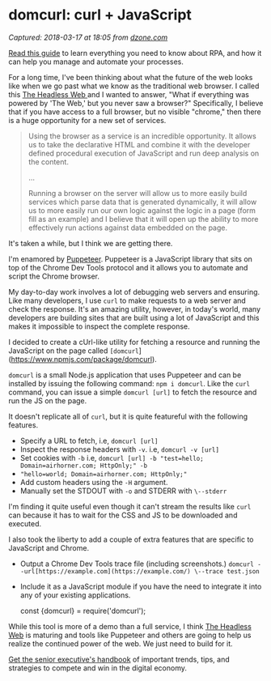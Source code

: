 # domcurl: curl + JavaScript

_Captured: 2018-03-17 at 18:05 from [dzone.com](https://dzone.com/articles/domcurl-curl-javascript?edition=367206&utm_source=Daily%20Digest&utm_medium=email&utm_campaign=Daily%20Digest%202018-03-17)_

[Read this guide](https://dzone.com/go?i=266422&u=https%3A%2F%2Fwww.appian.com%2Fresources%2Fresource%2Fguide-robotic-process-automation-rpa%2F%3Futm_source%3Ddzone%26utm_medium%3Dcontextual-ads%26utm_campaign%3Drpa%26utm_content%3Dlookbook-guide-rpa) to learn everything you need to know about RPA, and how it can help you manage and automate your processes.

For a long time, I've been thinking about what the future of the web looks like when we go past what we know as the traditional web browser. I called this [The Headless Web ](https://paul.kinlan.me/the-headless-web/)and I wanted to answer, "What if everything was powered by 'The Web,' but you never saw a browser?" Specifically, I believe that if you have access to a full browser, but no visible "chrome," then there is a huge opportunity for a new set of services.

> Using the browser as a service is an incredible opportunity. It allows us to take the declarative HTML and combine it with the developer defined procedural execution of JavaScript and run deep analysis on the content.
> 
> …
> 
> Running a browser on the server will allow us to more easily build services which parse data that is generated dynamically, it will allow us to more easily run our own logic against the logic in a page (form fill as an example) and I believe that it will open up the ability to more effectively run actions against data embedded on the page.

It's taken a while, but I think we are getting there.

I'm enamored by [Puppeteer](https://developers.google.com/web/tools/puppeteer/). Puppeteer is a JavaScript library that sits on top of the Chrome Dev Tools protocol and it allows you to automate and script the Chrome browser.

My day-to-day work involves a lot of debugging web servers and ensuring. Like many developers, I use `curl` to make requests to a web server and check the response. It's an amazing utility, however, in today's world, many developers are building sites that are built using a lot of JavaScript and this makes it impossible to inspect the complete response.

I decided to create a cUrl-like utility for fetching a resource and running the JavaScript on the page called `[domcurl`](https://www.npmjs.com/package/domcurl).

`domcurl` is a small Node.js application that uses Puppeteer and can be installed by issuing the following command: `npm i domcurl`. Like the `curl` command, you can issue a simple `domcurl [url]` to fetch the resource and run the JS on the page.

It doesn't replicate all of `curl`, but it is quite featureful with the following features.

  * Specify a URL to fetch, i.e, `domcurl [url]`
  * Inspect the response headers with `-v`. i.e, `domcurl -v [url]`
  * Set cookies with `-b` i.e, `domcurl [url] -b "test=hello; Domain=airhorner.com; HttpOnly;" -b `
  * `"hello=world; Domain=airhorner.com; HttpOnly;"`
  * Add custom headers using the `-H` argument.
  * Manually set the STDOUT with `-o` and STDERR with `\--stderr`

I'm finding it quite useful even though it can't stream the results like `curl` can because it has to wait for the CSS and JS to be downloaded and executed.

I also took the liberty to add a couple of extra features that are specific to JavaScript and Chrome.

  * Output a Chrome Dev Tools trace file (including screenshots.) `domcurl --url[https://example.com](https://example.com/) \--trace test.json`
  * Include it as a JavaScript module if you have the need to integrate it into any of your existing applications.
    
    
    const {domcurl} = require('domcurl');

While this tool is more of a demo than a full service, I think [The Headless Web](https://paul.kinlan.me/the-headless-web/) is maturing and tools like Puppeteer and others are going to help us realize the continued power of the web. We just need to build for it.

[Get the senior executive's handbook](https://dzone.com/go?i=266423&u=https%3A%2F%2Fwww.appian.com%2Fresources%2Fresource%2Fguide-digital-transformation%2F%3Futm_source%3Ddzone%26utm_medium%3Dcontextual-ads%26utm_campaign%3Ddigital-transformation%26utm_content%3Dtransformers-almanac) of important trends, tips, and strategies to compete and win in the digital economy.
